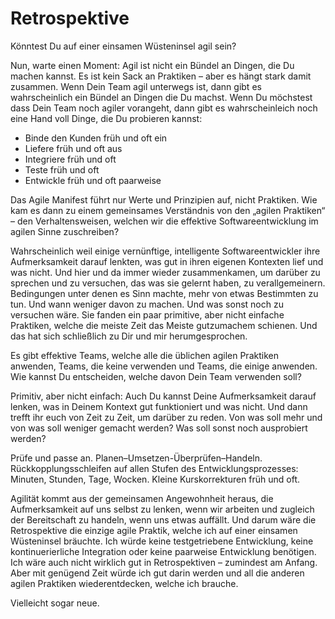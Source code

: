 # Retrospektive

Könntest Du auf einer einsamen Wüsteninsel agil sein?

Nun, warte einen Moment: Agil ist nicht ein Bündel an Dingen, die Du machen kannst. Es ist kein Sack an Praktiken &ndash; aber es hängt stark damit zusammen. Wenn Dein Team agil unterwegs ist, dann gibt es wahrscheinlich ein Bündel an Dingen die Du machst. Wenn Du möchstest dass Dein Team noch agiler vorangeht, dann gibt es wahrscheinleich noch eine Hand voll Dinge, die Du probieren kannst:

* Binde den Kunden früh und oft ein
* Liefere früh und oft aus
* Integriere früh und oft
* Teste früh und oft
* Entwickle früh und oft paarweise

Das Agile Manifest führt nur Werte und Prinzipien auf, nicht Praktiken. Wie kam es dann zu einem gemeinsames Verständnis von den „agilen Praktiken“ &ndash; den Verhaltensweisen, welchen wir die effektive Softwareentwicklung im agilen Sinne zuschreiben?

Wahrscheinlich weil einige vernünftige, intelligente Softwareentwickler ihre Aufmerksamkeit darauf lenkten, was gut in ihren eigenen Kontexten lief und was nicht. Und hier und da immer wieder zusammenkamen, um darüber zu sprechen und zu versuchen, das was sie gelernt haben, zu verallgemeinern. Bedingungen unter denen es Sinn machte, mehr von etwas Bestimmten zu tun. Und wann weniger davon zu machen. Und was sonst noch zu versuchen wäre. Sie fanden ein paar primitive, aber nicht einfache Praktiken, welche die meiste Zeit das Meiste gutzumachem schienen. Und das hat sich schließlich zu Dir und mir herumgesprochen.

Es gibt effektive Teams, welche alle die üblichen agilen Praktiken anwenden, Teams, die keine verwenden und Teams, die einige anwenden. Wie kannst Du entscheiden, welche davon Dein Team verwenden soll?

Primitiv, aber nicht einfach: Auch Du kannst Deine Aufmerksamkeit darauf lenken, was in Deinem Kontext gut funktioniert und was nicht. Und dann trefft ihr euch von Zeit zu Zeit, um darüber zu reden. Von was soll mehr und von was soll weniger gemacht werden? Was soll sonst noch ausprobiert werden?

Prüfe und passe an. Planen–Umsetzen-Überprüfen–Handeln. Rückkopplungsschleifen auf allen Stufen des Entwicklungsprozesses: Minuten, Stunden, Tage, Wocken. Kleine Kurskorrekturen früh und oft.

Agilität kommt aus der gemeinsamen Angewohnheit heraus, die Aufmerksamkeit auf uns selbst zu lenken, wenn wir arbeiten und zugleich der Bereitschaft zu handeln,  wenn uns etwas auffällt. Und darum wäre die Retrospektive die einzige agile Praktik, welche ich auf einer einsamen Wüsteninsel bräuchte. Ich würde keine testgetriebene Entwicklung, keine kontinuerierliche Integration oder keine paarweise Entwicklung benötigen. Ich wäre auch nicht wirklich gut in Retrospektiven &ndash; zumindest am Anfang. Aber mit genügend Zeit würde ich gut darin werden und all die anderen agilen Praktiken wiederentdecken, welche ich brauche.

Vielleicht sogar neue.
